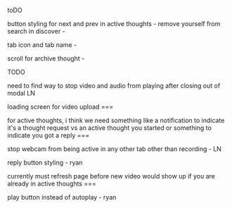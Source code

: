 toDO

button styling for next and prev in active thoughts -
remove yourself from search in discover -

tab icon and tab name -

scroll for archive thought -

TODO

need to find way to stop video and audio from playing after closing out of modal LN

loading screen for video upload ===

for active thoughts, i think we need something like a notification to indicate it's a thought request
vs an active thought you started or something to indicate you got a reply ===

stop webcam from being active in any other tab other than recording  - LN

reply button styling - ryan

currently must refresh page before new video would show up if you are already in active thoughts ===

play button instead of autoplay    - ryan
